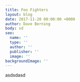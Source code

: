 ```yaml
---
title: Foo Fighters
layout: blog
date: 2017-11-20 00:00:00 +0000
author: Dave Berning
body: sd
seo:
  name: ''
  type: ''
  author: ''
  publisher: ''
  image: ''
backgroundImage: ''
---
```

asdsdasd